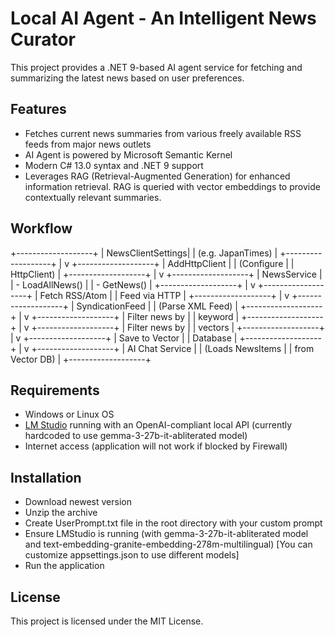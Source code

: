 # Local AI Agent - An Intelligent News Curator

This project provides a .NET 9-based AI agent service for fetching and summarizing the latest news based on user preferences.

## Features

- Fetches current news summaries from various freely available RSS feeds from major news outlets
- AI Agent is powered by Microsoft Semantic Kernel
- Modern C# 13.0 syntax and .NET 9 support
- Leverages RAG (Retrieval-Augmented Generation) for enhanced information retrieval. RAG is queried with vector embeddings to provide contextually relevant summaries.

## Workflow

+-------------------+
| NewsClientSettings|
| (e.g. JapanTimes) |
+-------------------+
          |
          v
+-------------------+
|  AddHttpClient    |
|  (Configure       |
|   HttpClient)     |
+-------------------+
          |
          v
+-------------------+
|  NewsService      |
|  - LoadAllNews()  |
|  - GetNews()      |
+-------------------+
          |
          v
+-------------------+
|  Fetch RSS/Atom   |
|  Feed via HTTP    |
+-------------------+
          |
          v
+-------------------+
|  SyndicationFeed  |
|  (Parse XML Feed) |
+-------------------+
          |
          v
+-------------------+
|  Filter news by   |
|  keyword          |
+-------------------+
          |
          v
+-------------------+
|  Filter news by   |
|  vectors          |
+-------------------+
          |
          v
+-------------------+
|  Save to Vector   |
|  Database         |
+-------------------+
          |
          v
+-------------------+
|  AI Chat Service  |
|  (Loads NewsItems |
|   from Vector DB) |
+-------------------+

## Requirements

- Windows or Linux OS
- [LM Studio](https://lmstudio.ai/) running with an OpenAI-compliant local API (currently hardcoded to use gemma-3-27b-it-abliterated model)
- Internet access (application will not work if blocked by Firewall)

## Installation

- Download newest version
- Unzip the archive
- Create UserPrompt.txt file in the root directory with your custom prompt
- Ensure LMStudio is running (with gemma-3-27b-it-abliterated model and text-embedding-granite-embedding-278m-multilingual) [You can customize appsettings.json to use different models]
- Run the application

## License

This project is licensed under the MIT License.
